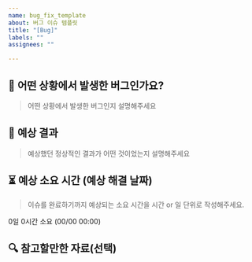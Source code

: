 ```yaml
---
name: bug_fix_template
about: 버그 이슈 템플릿
title: "[Bug]"
labels: ""
assignees: ""

---
```


## 🐞 어떤 상황에서 발생한 버그인가요?
> 어떤 상황에서 발생한 버그인지 설명해주세요

## 🎁 예상 결과
> 예상했던 정상적인 결과가 어떤 것이었는지 설명해주세요

## ⏳ 예상 소요 시간 (예상 해결 날짜)
> 이슈를 완료하기까지 예상되는 소요 시간을 시간 or 일 단위로 작성해주세요. 

0일 0시간 소요 (00/00 00:00)

## 🔍 참고할만한 자료(선택)